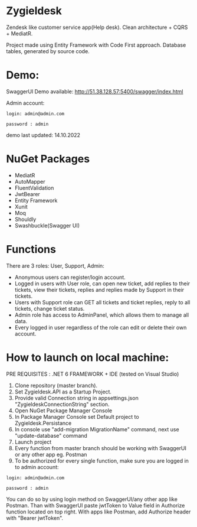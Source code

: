 ﻿# Zygieldesk
 
 Zendesk like customer service app(Help desk). Clean architecture + CQRS + MediatR.

 Project made using Entity Framework with Code First approach. Database tables, generated by source code.


 # Demo:
 SwaggerUI Demo available: http://51.38.128.57:5400/swagger/index.html

 Admin account:

 ``login: admin@admin.com``

 ``password : admin``

 demo last updated: 14.10.2022

 # NuGet Packages
 - MediatR
 - AutoMapper
 - FluentValidation
 - JwtBearer
 - Entity Framework
 - Xunit
 - Moq
 - Shouldly
 - Swashbuckle(Swagger UI)

 # Functions
 There are 3 roles: User, Support, Admin:
 - Anonymous users can register/login account.
 - Logged in users with User role, can open new ticket, add replies to their tickets, view their tickets, replies and replies made by Support in their tickets.
 - Users with Support role can GET all tickets and ticket replies, reply to all tickets, change ticket status.
 - Admin role has access to AdminPanel, which allows them to manage all data.
 - Every logged in user regardless of the role can edit or delete their own account.

 # How to launch on local machine:
 PRE REQUISITES : .NET 6 FRAMEWORK + IDE (tested on Visual Studio)

 1. Clone repository (master branch).
 2. Set Zygieldesk.API as a Startup Project.
 3. Provide valid Connection string in appsettings.json "ZygieldeskConnectionString" section.
 4. Open NuGet Package Manager Console
 5. In Package Manager Console set Default project to Zygieldesk.Persistance
 6. In console use "add-migration MigrationName" command, next use "update-database" command
 7. Launch project
 8. Every function from master branch should be working with SwaggerUI or any other app eg. Postman
 9. To be authorized for every single function, make sure you are logged in to admin account:

 ``login: admin@admin.com``

 ``password : admin``

 You can do so by using login method on SwaggerUI/any other app like Postman.
 Than with SwaggerUI paste jwtToken to Value field in Authorize function located on top right.
 With apps like Postman, add Authorize header with "Bearer jwtToken".